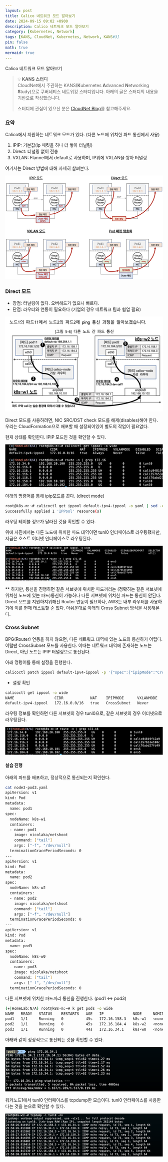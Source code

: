 ```yaml
---
layout: post
title: Calico 네트워크 모드 알아보기
date: 2024-09-15 09:02 +0900 
description: Calico 네트워크 모드 알아보기
category: [Kubernetes, Network] 
tags: [KANS, CloudNet, Kubernetes, Network, KANS#3] 
pin: false
math: true
mermaid: true
---
```

Calico 네트워크 모드 알아보기
<!--more-->


> 💡 **KANS 스터디**  
> CloudNet에서 주관하는 KANS(**K**ubernetes **A**dvanced **N**etworking **S**tudy)으로 쿠버네티스 네트워킹 스터디입니다. 아래의 글은 스터디의 내용을 기반으로 작성했습니다.  
>   
> 스터디에 관심이 있으신 분은 [CloudNet Blog](/c9dfa44a27ff431dafdd2edacc8a1863)를 참고해주세요.


### 요약


Calico에서 지원하는 네트워크 모드가 있다. (다른 노드에 위치한 파드 통신에서 사용)

1. IPIP: 기본값(ip 패킷을 하나 더 쌓아 터널링)
2. Direct: 터널링 없이 전송
3. VXLAN: Flannel에서 default로 사용하며, IP위에 VXLAN을 쌓아 터널링

여기서는 Direct 방법에 대해 자세히 살펴본다.


![image.png](/assets/img/post/Calico%20네트워크%20모드/1.png)


### Direct 모드

- 장점: 터널링이 없다. 오버헤드가 없으니 빠르다.
- 단점: 라우터와 연동이 필요하다 (기업의 경우 네트워크 팀과 협업 필요)

![image.png](/assets/img/post/Calico%20네트워크%20모드/2.png)


Direct 모드를 사용하려면, NIC SRC/DST check 모드를 해제(disables)해야 한다. 우리는 CloudFormation으로 배포할 때 설정되어있어 별도의 작업이 필요없다. 


현재 상태를 확인한다. IPIP 모드인 것을 확인할 수 있다.


![image.png](/assets/img/post/Calico%20네트워크%20모드/3.png)


아래의 명령어를 통해 ipip모드를 끈다. (direct mode)


```bash
root@k8s-m:~# calicoctl get ippool default-ipv4-ippool -o yaml | sed -e "s/ipipMode: Always/ipipMode: Never/" | calicoctl apply -f -
Successfully applied 1 'IPPool' resource(s)
```


라우팅 테이블 정보가 달라진 것을 확인할 수 있다. 


위에 사진에서는 다른 노드에 위치한 파드 대역이면 tunl0 인터페이스로 라우팅됐지만, 지금은 호스트 이더넷 인터페이스로 라우팅된다.


![image.png](/assets/img/post/Calico%20네트워크%20모드/4.png)


** 하지만, 통신을 진행하면 같은 서브넷에 위치한 파드끼리는 (정확히는 같은 서브넷에 위치한 노드에 있는 파드)통신이 가능하나 다른 서브넷에 위치한 파드는 통신이 안된다. Direct 모드를 지원하지위해선 Router 연동이 필요하나, AWS는 내부 라우터를 사용하기에 이를 현재 테스트할 순 없다. 아쉬운대로 아래의 Cross Subnet 방식을 사용해본다.


### Cross Subnet


BPG(Router) 연동을 하지 않으면, 다른 네트워크 대역에 있는 노드와 통신하기 어렵다. 이럴땐 CrossSubnet 모드를 사용한다. 이때는 네트워크 대역에 존재하는 노드는 Direct, 아닌 노드는 IPIP 터널링으로 통신된다.


아래 명령어를 통해 설정을 진행한다.


```bash
calicoctl patch ippool default-ipv4-ippool -p '{"spec":{"ipipMode":"CrossSubnet"}}'
```

- 설정 확인

```bash
calicoctl get ippool -o wide
NAME                  CIDR            NAT    IPIPMODE      VXLANMODE   DISABLED   DISABLEBGPEXPORT   SELECTOR
default-ipv4-ippool   172.16.0.0/16   true   CrossSubnet   Never       false      false              all()
```


라우팅 정보를 확인하면 다른 서브넷의 경우 tunl0으로, 같은 서브넷의 경우 이더넷으로 라우팅된다.


![image.png](/assets/img/post/Calico%20네트워크%20모드/5.png)


#### 실습 진행


아래의 파드를 배포하고, 정상적으로 통신되는지 확인한다.


```bash
cat node3-pod3.yaml
apiVersion: v1
kind: Pod
metadata:
  name: pod1
spec:
  nodeName: k8s-w1
  containers:
  - name: pod1
    image: nicolaka/netshoot
    command: ["tail"]
    args: ["-f", "/dev/null"]
  terminationGracePeriodSeconds: 0
---
apiVersion: v1
kind: Pod
metadata:
  name: pod2
spec:
  nodeName: k8s-w2
  containers:
  - name: pod2
    image: nicolaka/netshoot
    command: ["tail"]
    args: ["-f", "/dev/null"]
  terminationGracePeriodSeconds: 0
---
apiVersion: v1
kind: Pod
metadata:
  name: pod3
spec:
  nodeName: k8s-w0
  containers:
  - name: pod3
    image: nicolaka/netshoot
    command: ["tail"]
    args: ["-f", "/dev/null"]
  terminationGracePeriodSeconds: 0
```


다른 서브넷에 위치한 파드끼리 통신을 진행한다. (pod1 ↔ pod3)


```bash
(⎈|HomeLab:N/A) root@k8s-m:~# k get pods -o wide
NAME   READY   STATUS    RESTARTS   AGE   IP             NODE     NOMINATED NODE   READINESS GATES
pod1   1/1     Running   0          45s   172.16.158.3   k8s-w1   <none>           <none>
pod2   1/1     Running   0          45s   172.16.184.4   k8s-w2   <none>           <none>
pod3   1/1     Running   0          44s   172.16.34.1    k8s-w0   <none>           <none>
```


아래와 같이 정상적으로 통신되는 것을 확인할 수 있다.


![image.png](/assets/img/post/Calico%20네트워크%20모드/6.png)


워커노드1에서 tunl0 인터페이스를 tcpdump한 모습이다. tunl0 인터페이스를 사용한다는 것을 눈으로 확인할 수 있다.


![image.png](/assets/img/post/Calico%20네트워크%20모드/7.png)

